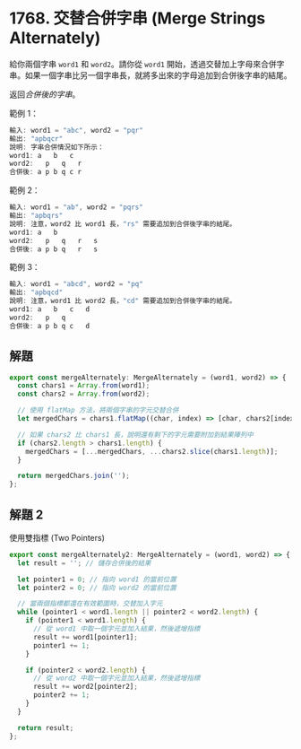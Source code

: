 # 1768. 交替合併字串 (Merge Strings Alternately)

給你兩個字串 `word1` 和 `word2`。請你從 `word1` 開始，透過交替加上字母來合併字串。如果一個字串比另一個字串長，就將多出來的字母追加到合併後字串的結尾。

返回*合併後的字串*。

範例 1：

```ts
輸入: word1 = "abc", word2 = "pqr"
輸出: "apbqcr"
說明: 字串合併情況如下所示：
word1: a   b   c
word2:   p   q   r
合併後: a p b q c r
```

範例 2：

```ts
輸入: word1 = "ab", word2 = "pqrs"
輸出: "apbqrs"
說明: 注意，word2 比 word1 長，"rs" 需要追加到合併後字串的結尾。
word1: a   b
word2:   p   q   r   s
合併後: a p b q   r   s
```

範例 3：

```ts
輸入: word1 = "abcd", word2 = "pq"
輸出: "apbqcd"
說明: 注意，word1 比 word2 長，"cd" 需要追加到合併後字串的結尾。
word1: a   b   c   d
word2:   p   q
合併後: a p b q c   d
```

## 解題

```ts
export const mergeAlternately: MergeAlternately = (word1, word2) => {
  const chars1 = Array.from(word1);
  const chars2 = Array.from(word2);

  // 使用 flatMap 方法，將兩個字串的字元交替合併
  let mergedChars = chars1.flatMap((char, index) => [char, chars2[index]]);

  // 如果 chars2 比 chars1 長，說明還有剩下的字元需要附加到結果陣列中
  if (chars2.length > chars1.length) {
    mergedChars = [...mergedChars, ...chars2.slice(chars1.length)];
  }

  return mergedChars.join('');
};
```

## 解題 2

使用雙指標 (Two Pointers)

```ts
export const mergeAlternately2: MergeAlternately = (word1, word2) => {
  let result = ''; // 儲存合併後的結果

  let pointer1 = 0; // 指向 word1 的當前位置
  let pointer2 = 0; // 指向 word2 的當前位置

  // 當兩個指標都還在有效範圍時，交替加入字元
  while (pointer1 < word1.length || pointer2 < word2.length) {
    if (pointer1 < word1.length) {
      // 從 word1 中取一個字元並加入結果，然後遞增指標
      result += word1[pointer1];
      pointer1 += 1;
    }

    if (pointer2 < word2.length) {
      // 從 word2 中取一個字元並加入結果，然後遞增指標
      result += word2[pointer2];
      pointer2 += 1;
    }
  }

  return result;
};
```
